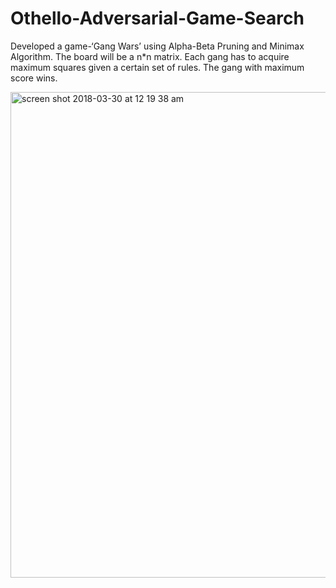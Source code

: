 # Othello-Adversarial-Game-Search
Developed a game-‘Gang Wars’ using Alpha-Beta Pruning and Minimax Algorithm. The board will be a n*n matrix. Each gang has to acquire maximum squares given a certain set of rules. The gang with maximum score wins.

<img width="777" alt="screen shot 2018-03-30 at 12 19 38 am" src="https://user-images.githubusercontent.com/23444062/38128662-5768dcb8-33b0-11e8-8358-dc5d08b2345c.png">

